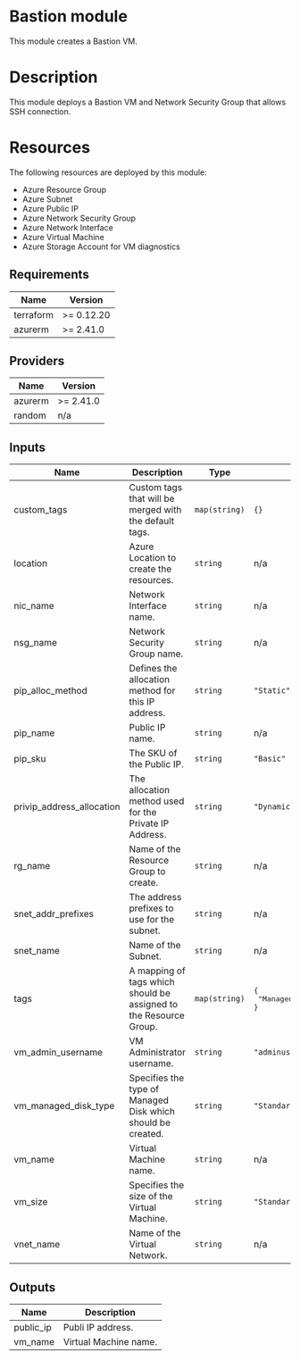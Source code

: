 # Bastion module

This module creates a Bastion VM.

# Description

This module deploys a Bastion VM and Network Security Group
that allows SSH connection.

# Resources

The following resources are deployed by this module:
* Azure Resource Group
* Azure Subnet
* Azure Public IP
* Azure Network Security Group
* Azure Network Interface
* Azure Virtual Machine
* Azure Storage Account for VM diagnostics

## Requirements

| Name | Version |
|------|---------|
| terraform | >= 0.12.20 |
| azurerm | >= 2.41.0 |

## Providers

| Name | Version |
|------|---------|
| azurerm | >= 2.41.0 |
| random | n/a |

## Inputs

| Name | Description | Type | Default | Required |
|------|-------------|------|---------|:--------:|
| custom\_tags | Custom tags that will be merged with the default tags. | `map(string)` | `{}` | no |
| location | Azure Location to create the resources. | `string` | n/a | yes |
| nic\_name | Network Interface name. | `string` | n/a | yes |
| nsg\_name | Network Security Group name. | `string` | n/a | yes |
| pip\_alloc\_method | Defines the allocation method for this IP address. | `string` | `"Static"` | no |
| pip\_name | Public IP name. | `string` | n/a | yes |
| pip\_sku | The SKU of the Public IP. | `string` | `"Basic"` | no |
| privip\_address\_allocation | The allocation method used for the Private IP Address. | `string` | `"Dynamic"` | no |
| rg\_name | Name of the Resource Group to create. | `string` | n/a | yes |
| snet\_addr\_prefixes | The address prefixes to use for the subnet. | `string` | n/a | yes |
| snet\_name | Name of the Subnet. | `string` | n/a | yes |
| tags | A mapping of tags which should be assigned to the Resource Group. | `map(string)` | <pre>{<br>  "ManagedBy": "Terraform"<br>}</pre> | no |
| vm\_admin\_username | VM Administrator username. | `string` | `"adminuser"` | no |
| vm\_managed\_disk\_type | Specifies the type of Managed Disk which should be created. | `string` | `"Standard_LRS"` | no |
| vm\_name | Virtual Machine name. | `string` | n/a | yes |
| vm\_size | Specifies the size of the Virtual Machine. | `string` | `"Standard_DS1_v2"` | no |
| vnet\_name | Name of the Virtual Network. | `string` | n/a | yes |

## Outputs

| Name | Description |
|------|-------------|
| public\_ip | Publi IP address. |
| vm\_name | Virtual Machine name. |
